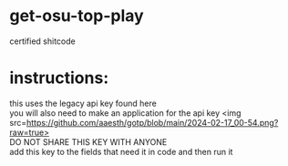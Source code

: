 # get-osu-top-play<br>
certified shitcode<br>
# instructions:<br>
this uses the legacy api key found here<br>
you will also need to make an application for the api key <img src=https://github.com/aaesth/gotp/blob/main/2024-02-17_00-54.png?raw=true>
<br>
DO NOT SHARE THIS KEY WITH ANYONE<br>
add this key to the fields that need it in code and then run it
